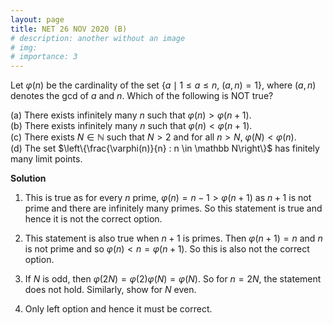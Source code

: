 ```yaml
---
layout: page
title: NET 26 NOV 2020 (B)
# description: another without an image
# img:
# importance: 3
---
```

<!-- # **NET 26 NOV 2020 (B): 2 of 2**  -->

Let $\varphi(n)$ be the cardinality of the set
$\{a \mid 1 \le a \le n, \ (a,n) = 1\}$, where $(a,n)$ denotes the gcd
of $a$ and $n$. Which of the following is NOT true?

(a) There exists infinitely many $n$ such that $\varphi(n) > \varphi(n+1)$.<br>
(b) There exists infinitely many $n$ such that $\varphi(n) < \varphi(n+1)$.<br>
(c) There exists $N \in \mathbb N$ such that $N > 2$ and for all $n > N$,
$\varphi(N) < \varphi(n)$.<br>
(d) The set $\left\{\frac{\varphi(n)}{n} : n \in \mathbb N\right\}$ has finitely many limit points.

**Solution**

1.  This is true as for every $n$ prime,
    $\varphi(n) = n-1 > \varphi(n+1)$ as $n+1$ is not prime and there
    are infinitely many primes. So this statement is true and hence it
    is not the correct option.<br>

2.  This statement is also true when $n+1$ is primes. Then
    $\varphi(n+1) = n$ and $n$ is not prime and so
    $\varphi(n) < n = \varphi(n+1)$. So this is also not the correct
    option.<br>

3.  If $N$ is odd, then
    $\varphi(2N) = \varphi(2) \varphi(N) = \varphi(N)$. So for $n = 2N$,
    the statement does not hold. Similarly, show for $N$ even.<br>

4.  Only left option and hence it must be correct.<br>


